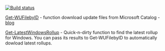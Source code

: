 [![Build status](https://ci.appveyor.com/api/projects/status/ulphqa1m845yr65p?svg=true)](https://ci.appveyor.com/project/exchange12rocks/WU)

[Get-WUFilebyID](Get-WUFilebyID) - function download update files from Microsoft Catalog - [blog](https://exchange12rocks.org/2017/10/02/function-to-download-updates-from-microsoft-catalog/)

[Get-LatestWindowsRollup](Get-LatestWindowsRollup) - Quick-n-dirty function to find the latest rollup for Windows. You can pass its results to Get-WUFilebyID to automatically dowload latest rollups.
